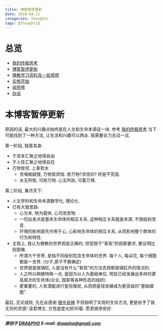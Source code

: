 ```yaml
---
title: 博客暂停更新
date: 2018-04-12
categories: thoughts
tags: [thoughts]
---
```



# 总览
- [我的终极思考](https://draapho.github.io/2017/10/09/1728-ultimatethink/)
- [博客暂停更新](https://draapho.github.io/2018/04/12/1815-suspend/)
- [佛教学习资料及一些感想](https://draapho.github.io/2018/07/08/1818-buddhism/)
- [实修开始](https://draapho.github.io/2018/11/29/1819-start-meditation/)
- [闻思修](https://draapho.github.io/2018/12/27/1820-meditation-LCP/)
- [杂谈](https://draapho.github.io/2019/03/19/1901-tittle-tattle/)


# 本博客暂停更新
原因的话, 最大的兴趣点始终是在人文和生命本源这一块. 参考 [我的终极思考](https://draapho.github.io/2017/10/09/1728-ultimatethink/)
当下可能找到了一种方法, 让生活和兴趣可以两全. 我需要全力去试一试.

第一阶段, 独善其身:
- 于资本汇聚之地得自由
- 于人性汇聚之地得自在
- 万物皆空, 上善若水
    - 贪嗔痴疑慢, 万物皆烦恼. 舍万物?求信仰? 终是不究竟.
    - 水无所依, 可依万物. 心无所执, 可着万境.

第二阶段, 兼济天下:
- 人文学科和生命本源数学化, 理论化.
- 已有大致思路: 
    - 心为本, 物为载体, 心可改变物.
    - 一切出发点是基本生命体的相互关系, 这种相互关系就是本源, 不随级别改变.
    - 环境的影响首先作用于心, 心影响生命体的相互关系, 从而影响整个群体的行为和特性.
- 主观上, 我认为佛教的世界观是正确的; 但受限于"客观"的观察要求, 要证明比较困难.
    - 所谓大千世界, 是指不同级别包含生命体的世界. 每个人, 每朵花, 每个细胞都是一世界. (分子,原子不敢确定)
    - 世界就是玻璃缸, 人是没有什么"客观"的方法去观察玻璃缸外的情况的.
    - 人之所以稍微特殊一点, 是因为以人为基础单位, 明显已经发展出多样的更高层次的生命体(企业, 国家等各种形态的组织)
    - 更重要的, 人有潜能进行星际殖民, 从而把星球发展成为更高级的"基础细胞".

最后, 无论成败, 先在此感谢 [缠中说禅](http://blog.sina.com.cn/u/1215172700) 不但指明了实用的生存方法, 更是给予了我无穷的灵感!
读君博文, 方觉虚度光阴30载. 愿君彼岸安好.


------------

***原创于 [DRA&PHO](https://draapho.github.io/) E-mail: draapho@gmail.com***
